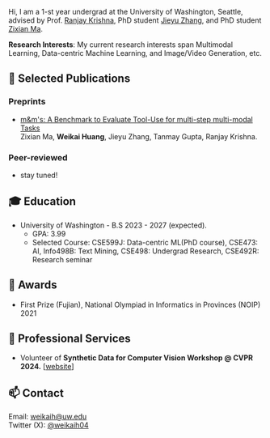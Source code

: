 Hi, I am a 1-st year undergrad at the University of Washington, Seattle, advised by Prof. [Ranjay Krishna](http://www.ranjaykrishna.com/index.html), PhD student [Jieyu Zhang](https://jieyuz2.github.io/), and PhD student [Zixian Ma](https://zixianma.github.io/).

**Research Interests**: My current research interests span Multimodal Learning, Data-centric Machine Learning, and Image/Video Generation, etc.

## 📝 Selected Publications
### Preprints
- [m&m's: A Benchmark to Evaluate Tool-Use for multi-step multi-modal Tasks](https://arxiv.org/abs/2403.11085)
<br>Zixian Ma, **Weikai Huang**, Jieyu Zhang, Tanmay Gupta, Ranjay Krishna.

### Peer-reviewed
  - stay tuned!

## 🎓 Education
- University of Washington - B.S  2023 - 2027 (expected).
  - GPA: 3.99
  - Selected Course: CSE599J: Data-centric ML(PhD course), CSE473: AI, Info498B: Text Mining, CSE498: Undergrad Research, CSE492R: Research seminar
  
## 🏅 Awards
- First Prize (Fujian), National Olympiad in Informatics in Provinces (NOIP) 2021

## 📍 Professional Services
- Volunteer of **Synthetic Data for Computer Vision Workshop @ CVPR 2024.** [[website](https://syndata4cv.github.io/)]

## 📫 Contact
Email: weikaih@uw.edu
<br>Twitter (X): [@weikaih04](https://twitter.com/weikaih04)
